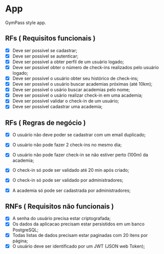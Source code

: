 # App

GymPass style app.

## RFs ( Requisitos funcionais )

- [x] Deve ser possível se cadastrar;
- [x] Deve ser possível se autenticar;
- [x] Deve ser possível a obter perfil de um usuário logado;
- [x] Deve ser possível obter o número de check-ins realizados pelo usuário logado;
- [x] Deve ser possível o usuário obter seu histórico de check-ins;
- [x] Deve ser possível o usuário buscar academias próximas (até 10km);
- [x] Deve ser possível o usário buscar academias pelo nome;
- [x] Deve ser possível o usário realizar check-in em uma academia;
- [x] Deve ser possível validar o check-in de um usuário;
- [x] Deve ser possível cadastrar uma academia;

## RFs ( Regras de negócio )

- [x] O usuário não deve poder se cadastrar com um email duplicado;
- [x] O usuário não pode fazer 2 check-ins no mesmo dia;
- [x] O usuário não pode fazer check-in se não estiver perto (100m) da academia;
- [x] O check-in só pode ser validado até 20 min após criado;
- [x] O check-in só pode ser validado por administradores;
- [x] A academia só pode ser cadastrada por administradores;


## RNFs ( Requisitos não funcionais )

- [x] A senha do usuário precisa estar criptografada;
- [x] Os dados da aplicacao precisam estar persistidos em um banco PostgreSQL;
- [x] Todas listas de dados precisam estar paginadas com 20 itens por página;
- [x] O usuário deve ser identificado por um JWT (JSON web Token);
